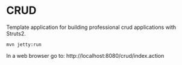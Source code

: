 # CRUD

Template application for building professional crud applications with Struts2.

	mvn jetty:run

In a web browser go to:  http://localhost:8080/crud/index.action